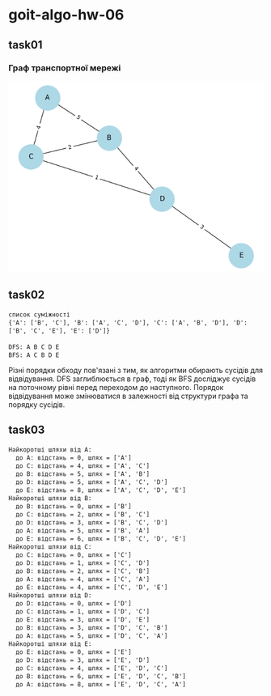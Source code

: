 # goit-algo-hw-06

## task01

### Граф транспортної мережі

![Граф транспортної мережі](task01.png)

## task02

```
список суміжності
{'A': ['B', 'C'], 'B': ['A', 'C', 'D'], 'C': ['A', 'B', 'D'], 'D': ['B', 'C', 'E'], 'E': ['D']}

DFS: A B C D E
BFS: A C B D E

```

Різні порядки обходу пов'язані з тим, як алгоритми обирають сусідів для відвідування. DFS заглиблюється в граф, тоді як BFS досліджує сусідів на поточному рівні перед переходом до наступного. Порядок відвідування може змінюватися в залежності від структури графа та порядку сусідів.

## task03

```
Найкоротші шляхи від A:
  до A: відстань = 0, шлях = ['A']
  до C: відстань = 4, шлях = ['A', 'C']
  до B: відстань = 5, шлях = ['A', 'B']
  до D: відстань = 5, шлях = ['A', 'C', 'D']
  до E: відстань = 8, шлях = ['A', 'C', 'D', 'E']
Найкоротші шляхи від B:
  до B: відстань = 0, шлях = ['B']
  до C: відстань = 2, шлях = ['B', 'C']
  до D: відстань = 3, шлях = ['B', 'C', 'D']
  до A: відстань = 5, шлях = ['B', 'A']
  до E: відстань = 6, шлях = ['B', 'C', 'D', 'E']
Найкоротші шляхи від C:
  до C: відстань = 0, шлях = ['C']
  до D: відстань = 1, шлях = ['C', 'D']
  до B: відстань = 2, шлях = ['C', 'B']
  до A: відстань = 4, шлях = ['C', 'A']
  до E: відстань = 4, шлях = ['C', 'D', 'E']
Найкоротші шляхи від D:
  до D: відстань = 0, шлях = ['D']
  до C: відстань = 1, шлях = ['D', 'C']
  до E: відстань = 3, шлях = ['D', 'E']
  до B: відстань = 3, шлях = ['D', 'C', 'B']
  до A: відстань = 5, шлях = ['D', 'C', 'A']
Найкоротші шляхи від E:
  до E: відстань = 0, шлях = ['E']
  до D: відстань = 3, шлях = ['E', 'D']
  до C: відстань = 4, шлях = ['E', 'D', 'C']
  до B: відстань = 6, шлях = ['E', 'D', 'C', 'B']
  до A: відстань = 8, шлях = ['E', 'D', 'C', 'A']
```
